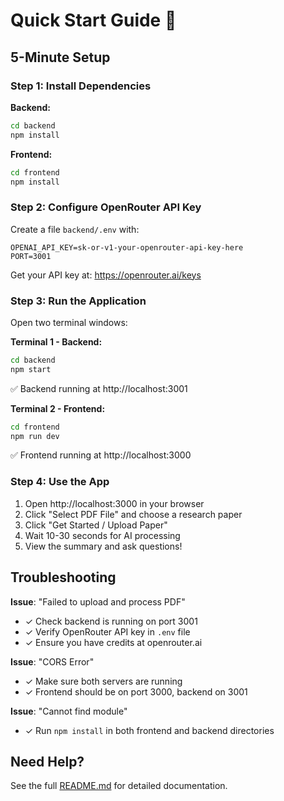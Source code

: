 # Quick Start Guide 🚀

## 5-Minute Setup

### Step 1: Install Dependencies

**Backend:**
```bash
cd backend
npm install
```

**Frontend:**
```bash
cd frontend
npm install
```

### Step 2: Configure OpenRouter API Key

Create a file `backend/.env` with:
```
OPENAI_API_KEY=sk-or-v1-your-openrouter-api-key-here
PORT=3001
```

Get your API key at: https://openrouter.ai/keys

### Step 3: Run the Application

Open two terminal windows:

**Terminal 1 - Backend:**
```bash
cd backend
npm start
```
✅ Backend running at http://localhost:3001

**Terminal 2 - Frontend:**
```bash
cd frontend
npm run dev
```
✅ Frontend running at http://localhost:3000

### Step 4: Use the App

1. Open http://localhost:3000 in your browser
2. Click "Select PDF File" and choose a research paper
3. Click "Get Started / Upload Paper"
4. Wait 10-30 seconds for AI processing
5. View the summary and ask questions!

## Troubleshooting

**Issue**: "Failed to upload and process PDF"
- ✓ Check backend is running on port 3001
- ✓ Verify OpenRouter API key in `.env` file
- ✓ Ensure you have credits at openrouter.ai

**Issue**: "CORS Error"
- ✓ Make sure both servers are running
- ✓ Frontend should be on port 3000, backend on 3001

**Issue**: "Cannot find module"
- ✓ Run `npm install` in both frontend and backend directories

## Need Help?

See the full [README.md](./README.md) for detailed documentation.

